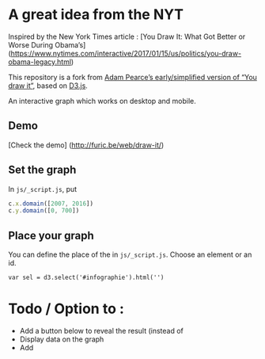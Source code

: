 # A great idea from the NYT

Inspired by the New York Times article : [You Draw It: What Got Better or Worse During Obama’s] (https://www.nytimes.com/interactive/2017/01/15/us/politics/you-draw-obama-legacy.html)
	
This repository is a fork from <a href="https://bl.ocks.org/1wheel/07d9040c3422dac16bd5be741433ff1e">Adam Pearce’s early/simplified version of “You draw it”</a>, based on <a href="https://d3js.org/">D3.js</a>.

An interactive graph which works on desktop and mobile.
	
## Demo
[Check the demo] (http://furic.be/web/draw-it/)


## Set the graph
In ``js/_script.js``, put 

```javascript
c.x.domain([2007, 2016])
c.y.domain([0, 700])
```

## Place your graph
You can define the place of the  in ``js/_script.js``.  Choose an element or an id.

`var sel = d3.select('#infographie').html('')`

# Todo / Option to  :
- Add a button below to reveal the result (instead of 
- Display data on the graph
- Add 
 
